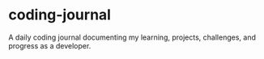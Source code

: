 # coding-journal
A daily coding journal documenting my learning, projects, challenges, and progress as a developer.
